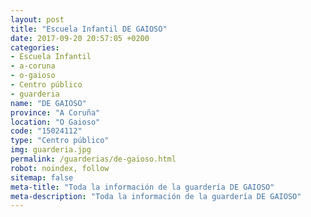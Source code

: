 ```yaml
---
layout: post
title: "Escuela Infantil DE GAIOSO"
date: 2017-09-20 20:57:05 +0200
categories:
- Escuela Infantil
- a-coruna
- o-gaioso
- Centro público
- guarderia
name: "DE GAIOSO"
province: "A Coruña"
location: "O Gaioso"
code: "15024112"
type: "Centro público"
img: guarderia.jpg
permalink: /guarderias/de-gaioso.html
robot: noindex, follow
sitemap: false
meta-title: "Toda la información de la guardería DE GAIOSO"
meta-description: "Toda la información de la guardería DE GAIOSO"
---
```

